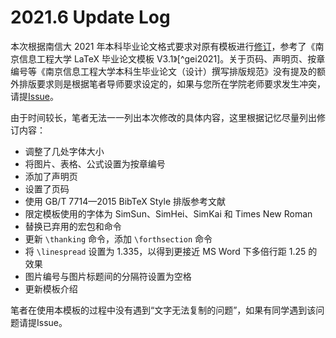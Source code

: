 # 2021.6 Update Log

本次根据南信大 2021 年本科毕业论文格式要求对原有模板进行[修订](https://sakronos.github.io/NUIST\_Bachelor\_Thesis\_LaTeX\_Template/)，参考了《南京信息工程大学 LaTeX 毕业论文模板 V3.1》\[^gei2021]。关于页码、声明页、按章编号等《南京信息工程大学本科生毕业论文（设计）撰写排版规范》没有提及的额外排版要求则是根据笔者导师要求设定的，如果与您所在学院老师要求发生冲突，请提[Issue](https://github.com/sakronos/NUIST\_Bachelor\_Thesis\_LaTeX\_Template/issues/new/choose)。

由于时间较长，笔者无法一一列出本次修改的具体内容，这里根据记忆尽量列出修订内容：

* 调整了几处字体大小
* 将图片、表格、公式设置为按章编号
* 添加了声明页
* 设置了页码
* 使用 GB/T 7714—2015 BibTeX Style 排版参考文献
* 限定模板使用的字体为 SimSun、SimHei、SimKai 和 Times New Roman
* 替换已弃用的宏包和命令
* 更新 `\thanking` 命令，添加 `\forthsection` 命令
* 将 `\linespread` 设置为 1.335，以得到更接近 MS Word 下多倍行距 1.25 的效果
* 图片编号与图片标题间的分隔符设置为空格
* 更新模板介绍

笔者在使用本模板的过程中没有遇到“文字无法复制的问题”，如果有同学遇到该问题请提Issue。
